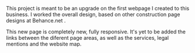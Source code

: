 This project is meant to be an upgrade on the first webpage I created to this business.
I worked the overall design, based on other construction page designs at Behance.net .

This new page is completely new, fully responsive.
It's yet to be added the links between the diferent page areas, as well as the services, legal mentions and the website map.

